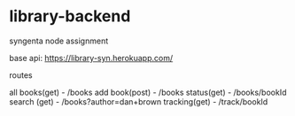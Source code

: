 # library-backend
syngenta node assignment

base api: https://library-syn.herokuapp.com/

routes

all books(get) - /books
add book(post) - /books
status(get)    - /books/bookId
search (get)   - /books?author=dan+brown
tracking(get)  - /track/bookId

